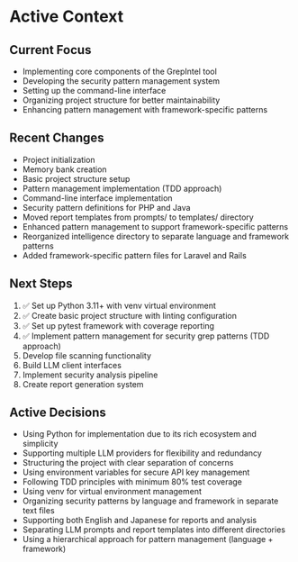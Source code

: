 # Active Context

## Current Focus
- Implementing core components of the GrepIntel tool
- Developing the security pattern management system
- Setting up the command-line interface
- Organizing project structure for better maintainability
- Enhancing pattern management with framework-specific patterns

## Recent Changes
- Project initialization
- Memory bank creation
- Basic project structure setup
- Pattern management implementation (TDD approach)
- Command-line interface implementation
- Security pattern definitions for PHP and Java
- Moved report templates from prompts/ to templates/ directory
- Enhanced pattern management to support framework-specific patterns
- Reorganized intelligence directory to separate language and framework patterns
- Added framework-specific pattern files for Laravel and Rails

## Next Steps
1. ✅ Set up Python 3.11+ with venv virtual environment
2. ✅ Create basic project structure with linting configuration
3. ✅ Set up pytest framework with coverage reporting
4. ✅ Implement pattern management for security grep patterns (TDD approach)
5. Develop file scanning functionality
6. Build LLM client interfaces
7. Implement security analysis pipeline
8. Create report generation system

## Active Decisions
- Using Python for implementation due to its rich ecosystem and simplicity
- Supporting multiple LLM providers for flexibility and redundancy
- Structuring the project with clear separation of concerns
- Using environment variables for secure API key management
- Following TDD principles with minimum 80% test coverage
- Using venv for virtual environment management
- Organizing security patterns by language and framework in separate text files
- Supporting both English and Japanese for reports and analysis
- Separating LLM prompts and report templates into different directories
- Using a hierarchical approach for pattern management (language + framework)
